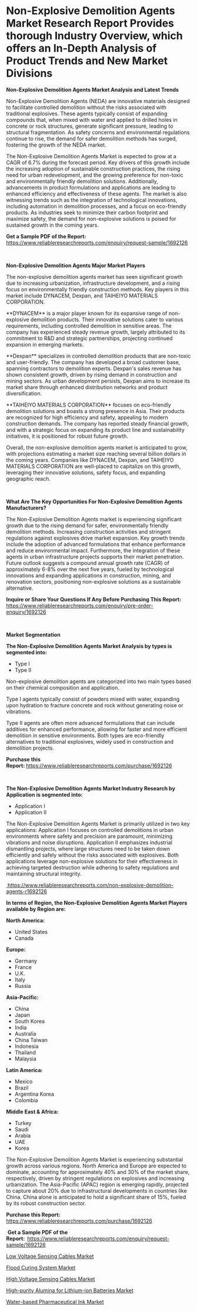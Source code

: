 <p><h1>Non-Explosive Demolition Agents Market Research Report Provides thorough Industry Overview, which offers an In-Depth Analysis of Product Trends and New Market Divisions</h1></p><p><strong>Non-Explosive Demolition Agents Market Analysis and Latest Trends</strong></p>
<p><p>Non-Explosive Demolition Agents (NEDA) are innovative materials designed to facilitate controlled demolition without the risks associated with traditional explosives. These agents typically consist of expanding compounds that, when mixed with water and applied to drilled holes in concrete or rock structures, generate significant pressure, leading to structural fragmentation. As safety concerns and environmental regulations continue to rise, the demand for safer demolition methods has surged, fostering the growth of the NEDA market.</p><p>The Non-Explosive Demolition Agents Market is expected to grow at a CAGR of 6.7% during the forecast period. Key drivers of this growth include the increasing adoption of sustainable construction practices, the rising need for urban redevelopment, and the growing preference for non-toxic and environmentally friendly demolition solutions. Additionally, advancements in product formulations and applications are leading to enhanced efficiency and effectiveness of these agents. The market is also witnessing trends such as the integration of technological innovations, including automation in demolition processes, and a focus on eco-friendly products. As industries seek to minimize their carbon footprint and maximize safety, the demand for non-explosive solutions is poised for sustained growth in the coming years.</p></p>
<p><strong>Get a Sample PDF of the Report:&nbsp;</strong> <a href="https://www.reliableresearchreports.com/enquiry/request-sample/1692126?utm_campaign=1479&utm_medium=2&utm_source=Github&utm_content=ia&utm_term=18102024&utm_id=non-explosive-demolition-agents">https://www.reliableresearchreports.com/enquiry/request-sample/1692126</a></p>
<p>&nbsp;</p>
<p><strong>Non-Explosive Demolition Agents Major Market Players</strong></p>
<p><p>The non-explosive demolition agents market has seen significant growth due to increasing urbanization, infrastructure development, and a rising focus on environmentally friendly construction methods. Key players in this market include DYNACEM, Dexpan, and TAIHEIYO MATERIALS CORPORATION. </p><p>**DYNACEM** is a major player known for its expansive range of non-explosive demolition products. Their innovative solutions cater to various requirements, including controlled demolition in sensitive areas. The company has experienced steady revenue growth, largely attributed to its commitment to R&D and strategic partnerships, projecting continued expansion in emerging markets.</p><p>**Dexpan** specializes in controlled demolition products that are non-toxic and user-friendly. The company has developed a broad customer base, spanning contractors to demolition experts. Dexpan's sales revenue has shown consistent growth, driven by rising demand in construction and mining sectors. As urban development persists, Dexpan aims to increase its market share through enhanced distribution networks and product diversification.</p><p>**TAIHEIYO MATERIALS CORPORATION** focuses on eco-friendly demolition solutions and boasts a strong presence in Asia. Their products are recognized for high efficiency and safety, appealing to modern construction demands. The company has reported steady financial growth, and with a strategic focus on expanding its product line and sustainability initiatives, it is positioned for robust future growth.</p><p>Overall, the non-explosive demolition agents market is anticipated to grow, with projections estimating a market size reaching several billion dollars in the coming years. Companies like DYNACEM, Dexpan, and TAIHEIYO MATERIALS CORPORATION are well-placed to capitalize on this growth, leveraging their innovative solutions, safety focus, and expanding geographic reach.</p></p>
<p>&nbsp;</p>
<p><strong>What Are The Key Opportunities For Non-Explosive Demolition Agents Manufacturers?</strong></p>
<p><p>The Non-Explosive Demolition Agents market is experiencing significant growth due to the rising demand for safer, environmentally friendly demolition methods. Increasing construction activities and stringent regulations against explosives drive market expansion. Key growth trends include the adoption of advanced formulations that enhance performance and reduce environmental impact. Furthermore, the integration of these agents in urban infrastructure projects supports their market penetration. Future outlook suggests a compound annual growth rate (CAGR) of approximately 6-8% over the next five years, fueled by technological innovations and expanding applications in construction, mining, and renovation sectors, positioning non-explosive solutions as a sustainable alternative.</p></p>
<p><strong>Inquire or Share Your Questions If Any Before Purchasing This Report:</strong> <a href="https://www.reliableresearchreports.com/enquiry/pre-order-enquiry/1692126?utm_campaign=1479&utm_medium=2&utm_source=Github&utm_content=ia&utm_term=18102024&utm_id=non-explosive-demolition-agents">https://www.reliableresearchreports.com/enquiry/pre-order-enquiry/1692126</a></p>
<p>&nbsp;</p>
<p><strong>Market Segmentation</strong></p>
<p><strong>The Non-Explosive Demolition Agents Market Analysis by types is segmented into:</strong></p>
<p><ul><li>Type I</li><li>Type II</li></ul></p>
<p><p>Non-explosive demolition agents are categorized into two main types based on their chemical composition and application. </p><p>Type I agents typically consist of powders mixed with water, expanding upon hydration to fracture concrete and rock without generating noise or vibrations. </p><p>Type II agents are often more advanced formulations that can include additives for enhanced performance, allowing for faster and more efficient demolition in sensitive environments. Both types are eco-friendly alternatives to traditional explosives, widely used in construction and demolition projects.</p></p>
<p><strong>Purchase this Report:&nbsp;</strong><a href="https://www.reliableresearchreports.com/purchase/1692126?utm_campaign=1479&utm_medium=2&utm_source=Github&utm_content=ia&utm_term=18102024&utm_id=non-explosive-demolition-agents">https://www.reliableresearchreports.com/purchase/1692126</a></p>
<p>&nbsp;</p>
<p><strong>The Non-Explosive Demolition Agents Market Industry Research by Application is segmented into:</strong></p>
<p><ul><li>Application I</li><li>Application II</li></ul></p>
<p><p>The Non-Explosive Demolition Agents Market is primarily utilized in two key applications: Application I focuses on controlled demolitions in urban environments where safety and precision are paramount, minimizing vibrations and noise disruptions. Application II emphasizes industrial dismantling projects, where large structures need to be taken down efficiently and safely without the risks associated with explosives. Both applications leverage non-explosive solutions for their effectiveness in achieving targeted destruction while adhering to safety regulations and maintaining structural integrity.</p></p>
<p><a href="https://www.reliableresearchreports.com/non-explosive-demolition-agents-r1692126?utm_campaign=1479&utm_medium=2&utm_source=Github&utm_content=ia&utm_term=18102024&utm_id=non-explosive-demolition-agents">&nbsp;https://www.reliableresearchreports.com/non-explosive-demolition-agents-r1692126</a></p>
<p><strong>In terms of Region, the Non-Explosive Demolition Agents Market Players available by Region are:</strong></p>
<p>
    <p> <strong> North America: </strong>
        <ul>
            <li>United States</li>
            <li>Canada</li>
        </ul>
        </p> 
    <p> <strong> Europe: </strong>
        <ul>
            <li>Germany</li>
            <li>France</li>
            <li>U.K.</li>
            <li>Italy</li>
            <li>Russia</li>
        </ul>
        </p> 
    <p> <strong> Asia-Pacific: </strong>
        <ul>
            <li>China</li>
            <li>Japan</li>
            <li>South Korea</li>
            <li>India</li>
            <li>Australia</li>
            <li>China Taiwan</li>
            <li>Indonesia</li>
            <li>Thailand</li>
            <li>Malaysia</li>
        </ul>
        </p> 
    <p> <strong> Latin America: </strong>
        <ul>
            <li>Mexico</li>
            <li>Brazil</li>
            <li>Argentina Korea</li>
            <li>Colombia</li>
        </ul>
        </p> 
    <p> <strong> Middle East & Africa: </strong>
        <ul>
            <li>Turkey</li>
            <li>Saudi</li>
            <li>Arabia</li>
            <li>UAE</li>
            <li>Korea</li>
        </ul>
    </p>
    </p>
<p><p>The Non-Explosive Demolition Agents Market is experiencing substantial growth across various regions. North America and Europe are expected to dominate, accounting for approximately 40% and 30% of the market share, respectively, driven by stringent regulations on explosives and increasing urbanization. The Asia-Pacific (APAC) region is emerging rapidly, projected to capture about 20% due to infrastructural developments in countries like China. China alone is anticipated to hold a significant share of 15%, fueled by its robust construction sector.</p></p>
<p><strong>Purchase this Report: </strong><a href="https://www.reliableresearchreports.com/purchase/1692126?utm_campaign=1479&utm_medium=2&utm_source=Github&utm_content=ia&utm_term=18102024&utm_id=non-explosive-demolition-agents">https://www.reliableresearchreports.com/purchase/1692126</a></p>
<p>&nbsp;<strong>Get a Sample PDF of the Report:&nbsp;&nbsp;</strong><a href="https://www.reliableresearchreports.com/enquiry/request-sample/1692126?utm_campaign=1479&utm_medium=2&utm_source=Github&utm_content=ia&utm_term=18102024&utm_id=non-explosive-demolition-agents">https://www.reliableresearchreports.com/enquiry/request-sample/1692126</a></p>
<p><strong></strong></p>
<p><p><a href="https://www.linkedin.com/pulse/strategic-forecast-low-voltage-sensing-cables-market-0doqc?utm_campaign=1479&utm_medium=2&utm_source=Github&utm_content=ia&utm_term=18102024&utm_id=non-explosive-demolition-agents">Low Voltage Sensing Cables Market</a></p><p><a href="https://github.com/hgf64gh/Market-Research-Report-List-1/blob/main/flood-curing-system-market.md?utm_campaign=1479&utm_medium=2&utm_source=Github&utm_content=ia&utm_term=18102024&utm_id=non-explosive-demolition-agents">Flood Curing System Market</a></p><p><a href="https://www.linkedin.com/pulse/future-high-voltage-sensing-cables-market-global-forecast-d15gc?utm_campaign=1479&utm_medium=2&utm_source=Github&utm_content=ia&utm_term=18102024&utm_id=non-explosive-demolition-agents">High Voltage Sensing Cables Market</a></p><p><a href="https://www.linkedin.com/pulse/emerging-trends-high-purity-alumina-lithium-ion-batteries-market-uwycc?utm_campaign=1479&utm_medium=2&utm_source=Github&utm_content=ia&utm_term=18102024&utm_id=non-explosive-demolition-agents">High-purity Alumina for Lithium-ion Batteries Market</a></p><p><a href="https://www.linkedin.com/pulse/global-water-based-pharmaceutical-ink-market-trends-analysis-wlm6c?utm_campaign=1479&utm_medium=2&utm_source=Github&utm_content=ia&utm_term=18102024&utm_id=non-explosive-demolition-agents">Water-based Pharmaceutical Ink Market</a></p></p>